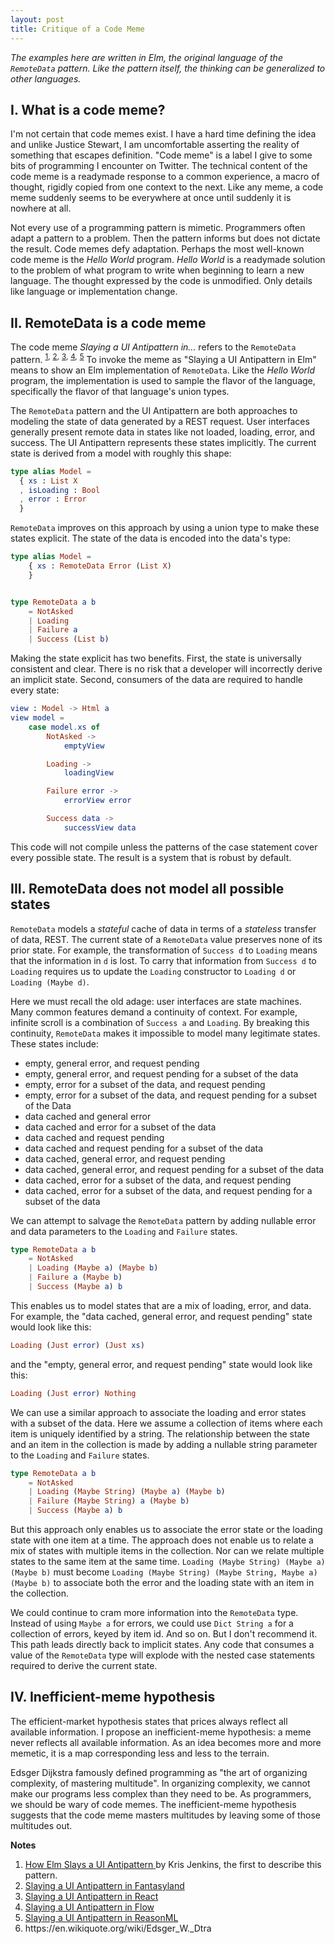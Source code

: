 ```yaml
---
layout: post
title: Critique of a Code Meme
---
```


_The examples here are written in Elm, the original language of the `RemoteData` 
pattern. Like the pattern itself, the thinking can be generalized to other 
languages._

## I. What is a code meme?

I'm not certain that code memes exist.
I have a hard time defining the idea and unlike Justice Stewart, I am 
uncomfortable asserting the reality of something that escapes definition.
"Code meme" is a label I give to some bits of programming I encounter on 
Twitter.
The technical content of the code meme is a readymade response to a common 
experience, a macro of thought, rigidly copied from one context to the next. 
Like any meme, a code meme suddenly seems to be everywhere at once until 
suddenly it is nowhere at all.

Not every use of a programming pattern is mimetic.
Programmers often adapt a pattern to a problem.
Then the pattern informs but does not dictate the result.
Code memes defy adaptation.
Perhaps the most well-known code meme is the _Hello World_ program.
_Hello World_ is a readymade solution to the problem of what program to write 
when beginning to learn a new language.
The thought expressed by the code is unmodified.
Only details like language or implementation change.

## II. RemoteData is a code meme

The code meme _Slaying a UI Antipattern in..._ refers to the `RemoteData` 
pattern.
<sup><a href="#1">1</a>,</sup>
<sup><a href="#2">2</a>,</sup>
<sup><a href="#3">3</a>,</sup>
<sup><a href="#4">4</a>,</sup>
<sup><a href="#5">5</a></sup>
To invoke the meme as "Slaying a UI Antipattern in Elm" means to show an 
Elm implementation of `RemoteData`.
Like the _Hello World_ program, the implementation is used to sample the flavor
of the language, specifically the flavor of that language's union types.

The `RemoteData` pattern and the UI Antipattern are both approaches to modeling 
the state of data generated by a REST request.
User interfaces generally present remote data in states like not loaded, 
loading, error, and success.
The UI Antipattern represents these states implicitly.
The current state is derived from a model with roughly this shape:

```elm
type alias Model = 
  { xs : List X
  , isLoading : Bool
  , error : Error
  }
```

`RemoteData` improves on this approach by using a union type to make these 
states explicit.
The state of the data is encoded into the data's type:

```elm
type alias Model =
    { xs : RemoteData Error (List X)
    }


type RemoteData a b
    = NotAsked
    | Loading
    | Failure a
    | Success (List b)
```

Making the state explicit has two benefits. 
First, the state is universally consistent and clear.
There is no risk that a developer will incorrectly derive an implicit state.
Second, consumers of the data are required to handle every state:

```elm
view : Model -> Html a
view model =
    case model.xs of
        NotAsked ->
            emptyView

        Loading ->
            loadingView

        Failure error ->
            errorView error

        Success data ->
            successView data
```

This code will not compile unless the patterns of the case statement cover 
every possible state.
The result is a system that is robust by default.

## III. RemoteData does not model all possible states

`RemoteData` models a _stateful_ cache of data in terms of a _stateless_ 
transfer of data, REST.
The current state of a `RemoteData` value preserves none of its prior state.
For example, the transformation of `Success d` to `Loading` means that the 
information in `d` is lost.
To carry that information from `Success d` to `Loading` requires us to update
the `Loading` constructor to `Loading d` or `Loading (Maybe d)`.

Here we must recall the old adage: user interfaces are state machines.
Many common features demand a continuity of context.
For example, infinite scroll is a combination of `Success a` and `Loading`.
By breaking this continuity, `RemoteData` makes it impossible to model many 
legitimate states.
These states include:

- empty, general error, and request pending
- empty, general error, and request pending for a subset of the data
- empty, error for a subset of the data, and request pending
- empty, error for a subset of the data, and request pending for a subset of the 
  Data
- data cached and general error
- data cached and error for a subset of the data
- data cached and request pending
- data cached and request pending for a subset of the data
- data cached, general error, and request pending
- data cached, general error, and request pending for a subset of the data
- data cached, error for a subset of the data, and request pending
- data cached, error for a subset of the data, and request pending for a subset 
  of the data

<!--
This pattern has been useful for writing blog posts, tweets, and even a library. 
But it is hard for me to understand how anyone found it useful for writing user 
interfaces.
-->

We can attempt to salvage the `RemoteData` pattern by adding nullable error and
data parameters to the `Loading` and `Failure` states.

```elm
type RemoteData a b
    = NotAsked
    | Loading (Maybe a) (Maybe b)
    | Failure a (Maybe b)
    | Success (Maybe a) b
```

This enables us to model states that are a mix of loading, error, and data.
For example, the "data cached, general error, and request pending" state would
look like this:

```elm
Loading (Just error) (Just xs)
```

and the "empty, general error, and request pending" state would look like this:

```elm
Loading (Just error) Nothing
```

We can use a similar approach to associate the loading and error states with a 
subset of the data.
Here we assume a collection of items where each item is uniquely identified by a
string.
The relationship between the state and an item in the collection is made by 
adding a nullable string parameter to the `Loading` and `Failure` states.

```elm
type RemoteData a b
    = NotAsked
    | Loading (Maybe String) (Maybe a) (Maybe b)
    | Failure (Maybe String) a (Maybe b)
    | Success (Maybe a) b
```

But this approach only enables us to associate the error state or the loading 
state with one item at a time.
The approach does not enable us to relate a mix of states with multiple items in
the collection.
Nor can we relate multiple states to the same item at the same time. 
`Loading (Maybe String) (Maybe a) (Maybe b)` must become 
`Loading (Maybe String) (Maybe String, Maybe a) (Maybe b)` to associate both the
error and the loading state with an item in the collection.

We could continue to cram more information into the `RemoteData` type. 
Instead of using `Maybe a` for errors, we could use `Dict String a` for a 
collection of errors, keyed by item id.
And so on.
But I don't recommend it.
This path leads directly back to implicit states.
Any code that consumes a value of the `RemoteData` type will explode with the 
nested case statements required to derive the current state.

## IV. Inefficient-meme hypothesis

The efficient-market hypothesis states that prices always reflect all available 
information.
I propose an inefficient-meme hypothesis: a meme never reflects all available 
information.
As an idea becomes more and more memetic, it is a map corresponding less and 
less to the terrain.

Edsger Dijkstra famously defined programming as "the art of organizing 
complexity, of mastering multitude".
In organizing complexity, we cannot make our programs less complex than they 
need to be.
As programmers, we should be wary of code memes.
The inefficient-meme hypothesis suggests that the code meme masters multitudes
by leaving some of those multitudes out.


<!--
We can attempt to salvage the `RemoteData` pattern by modeling an optional 
cached error and cached data:

`RemoteData` effectively demonstrates the power of union types.
The power of union types is well-demonstrated by the `RemoteData` pattern.

```
+-------------------------------+
| Empty Pending                 |<-+-----+-----+
+-------------------------------+  |     |     |
                                   |     |     |
Pending----------------------------+     |     |
Success------------------------------+   |     |
Error----------------------------------+ |     |
                                     | | |     |
                                     | | |     |
+-------------------------------+    | | |     |
| Empty Valid                   |    | | |     |
+-------------------------------+    | | |     |
                                     | | |     |
Pending----------------------------------+     |
Success------------------------------------+   |
Error----------------------------------------+ |
                                     | |   | | |
                                     | |   | | | 
+-------------------------------+    | |   | | |
| Empty (Invalid e)             |<-----+-----+-----+
+-------------------------------+    |     |   |   |
                                     |     |   |   |
Pending----------------------------------------+   |
Success------------------------------------------+ |
Error----------------------------------------------+
                                     |     |     |
                                     |     |     |
+-------------------------------+    |     |     |
| Primed Pending Collection     |<---------------|---+-----+-----+
+-------------------------------+    |     |     |   |     |     |
                                     |     |     |   |     |     |
Pending----------------------------------------------+     |     |
Success------------------------------------------------+   |     |
Error----------------------------------------------------+ |     |
                                     |     |     |     | | |     |
                                     |     |     |     | | |     |
+-------------------------------+    |     |     |     | | |     | 
| Primed (Valid d) Collection   |<---+-----+-----+-----+-|-|-+---|-+
+-------------------------------+                        | | |   | |
                                                         | | |   | |
Pending----------------------------------------------------+ |   | |
Success------------------------------------------------------+   | |
Error----------------------------------------------------------+ | |
                                                         |     | | |
                                                         |     | | |
+-------------------------------+                        |     | | |
| Primed (Invalid e) Collection |<-----------------------+-----+-|-|-+
+-------------------------------+                                | | |
                                                                 | | |
Pending----------------------------------------------------------+ | |
Success------------------------------------------------------------+ |
Error----------------------------------------------------------------+
```

I find _Hello World_ useful exactly because I don't have to cast about for an 
idea every time I want to try a language out.

for sampling the flavor of a language, even if the pattern itself is not really
useful, at least 
-->

**Notes**

<ol>
  <li>
    <fn id="1">
      <a href="http://blog.jenkster.com/2016/06/how-elm-slays-a-ui-antipattern.html">
        How Elm Slays a UI Antipattern
      </a>
      by Kris Jenkins, the first to describe this pattern.
    </fn>
  </li>
  <li>
    <fn id="2">
      <a href="https://medium.com/javascript-inside/slaying-a-ui-antipattern-in-fantasyland-907cbc322d2a">
        Slaying a UI Antipattern in Fantasyland
      </a>
    </fn>
  </li>
  <li>
    <fn id="3">
      <a href="https://medium.com/javascript-inside/slaying-a-ui-antipattern-in-react-64a3b98242c">
        Slaying a UI Antipattern in React
      </a>
    </fn>
  </li>
  <li>
    <fn id="4">
      <a href="https://medium.com/@gcanti/slaying-a-ui-antipattern-with-flow-5eed0cfb627b">
        Slaying a UI Antipattern in Flow
      </a>
    </fn>
  </li>
  <li>
    <fn id="5">
      <a href="https://gist.github.com/busypeoples/b8982f215642e5258d3d49a9aa7d7438">
        Slaying a UI Antipattern in ReasonML
      </a>
    </fn>
  </li>
  <!--
  note about how it took me a long time to understand what "a user interface is a state machine" means
  -->
  <li>
  https://en.wikiquote.org/wiki/Edsger_W._Dtra
  </li>
</ol>

